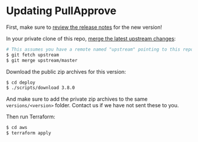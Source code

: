 # Updating PullApprove

First, make sure to [review the release notes](https://github.com/dropseed/pullapprove/releases) for the new version!

In your private clone of this repo,
[merge the latest upstream changes](https://help.github.com/en/articles/syncing-a-fork):

```sh
# This assumes you have a remote named "upstream" pointing to this repo
$ git fetch upstream
$ git merge upstream/master
```

Download the public zip archives for this version:

```sh
$ cd deploy
$ ./scripts/download 3.8.0
```

And make sure to add the private zip archives to the same `versions/<version>` folder.
Contact us if we have not sent these to you.

Then run Terraform:

```sh
$ cd aws
$ terraform apply
```

